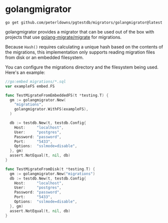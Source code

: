# golangmigrator

```
go get github.com/peterldowns/pgtestdb/migrators/golangmigrator@latest
```

golangmigrator provides a migrator that can be used out of the box with projects
that use [golang-migrate/migrate](https://github.com/golang-migrate/migrate) for
migrations.

Because `Hash()` requires calculating a unique hash based on the contents of
the migrations, this implementation only supports reading migration
files from disk or an embedded filesystem.

You can configure the migrations directory and the filesystem being used.
Here's an example:

```go
//go:embed migrations/*.sql
var exampleFS embed.FS

func TestMigrateFromEmbeddedFS(t *testing.T) {
  gm := golangmigrator.New(
    "migrations",
    golangmigrator.WithFS(exampleFS),
  )

  db := testdb.New(t, testdb.Config{
    Host:     "localhost",
    User:     "postgres",
    Password: "password",
    Port:     "5433",
    Options:  "sslmode=disable",
  }, gm)
  assert.NotEqual(t, nil, db)
}

func TestMigrateFromDisk(t *testing.T) {
  gm := golangmigrator.New("migrations")
  db := testdb.New(t, testdb.Config{
    Host:     "localhost",
    User:     "postgres",
    Password: "password",
    Port:     "5433",
    Options:  "sslmode=disable",
  }, gm)
  assert.NotEqual(t, nil, db)
}
```